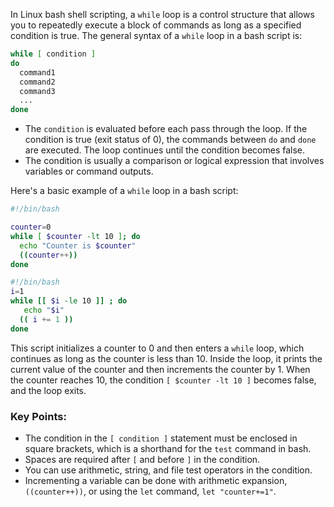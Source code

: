 In Linux bash shell scripting, a `while` loop is a control structure that allows you to repeatedly execute a block of commands as long as a specified condition is true. The general syntax of a `while` loop in a bash script is:

```bash
while [ condition ]
do
  command1
  command2
  command3
  ...
done
```

- The `condition` is evaluated before each pass through the loop. If the condition is true (exit status of 0), the commands between `do` and `done` are executed. The loop continues until the condition becomes false.
- The condition is usually a comparison or logical expression that involves variables or command outputs.

Here's a basic example of a `while` loop in a bash script:

```bash
#!/bin/bash

counter=0
while [ $counter -lt 10 ]; do
  echo "Counter is $counter"
  ((counter++))
done
```
```bash 
#!/bin/bash
i=1
while [[ $i -le 10 ]] ; do
   echo "$i"
  (( i += 1 ))
done
```

This script initializes a counter to 0 and then enters a `while` loop, which continues as long as the counter is less than 10. Inside the loop, it prints the current value of the counter and then increments the counter by 1. When the counter reaches 10, the condition `[ $counter -lt 10 ]` becomes false, and the loop exits.

### Key Points:
- The condition in the `[ condition ]` statement must be enclosed in square brackets, which is a shorthand for the `test` command in bash.
- Spaces are required after `[` and before `]` in the condition.
- You can use arithmetic, string, and file test operators in the condition.
- Incrementing a variable can be done with arithmetic expansion, `((counter++))`, or using the `let` command, `let "counter+=1"`.